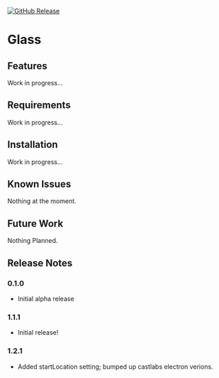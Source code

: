 [<img alt="GitHub Release" src="https://img.shields.io/github/v/release/mattmckenzy/glass?logo=github&color=forestgreen">](https://github.com/mattmckenzy/glass)

# Glass

## Features

Work in progress...


## Requirements

Work in progress...


## Installation

Work in progress...


## Known Issues

Nothing at the moment.


## Future Work

Nothing Planned.


## Release Notes

### 0.1.0

- Initial alpha release

### 1.1.1

- Initial release!
### 1.2.1

- Added startLocation setting; bumped up castlabs electron verions.
